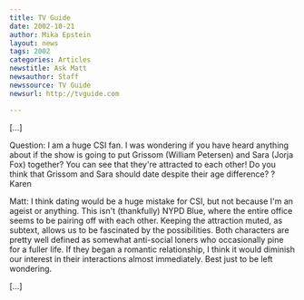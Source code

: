 ```yaml
---
title: TV Guide
date: 2002-10-21
author: Mika Epstein
layout: news
tags: 2002
categories: Articles
newstitle: Ask Matt  
newsauthor: Staff  
newssource: TV Guide  
newsurl: http://tvguide.com  

---
```


[...]

Question: I am a huge CSI fan. I was wondering if you have heard anything about if the show is going to put Grissom (William Petersen) and Sara (Jorja Fox) together? You can see that they're attracted to each other! Do you think that Grissom and Sara should date despite their age difference? ? Karen

Matt: I think dating would be a huge mistake for CSI, but not because I'm an ageist or anything. This isn't (thankfully) NYPD Blue, where the entire office seems to be pairing off with each other. Keeping the attraction muted, as subtext, allows us to be fascinated by the possibilities. Both characters are pretty well defined as somewhat anti-social loners who occasionally pine for a fuller life. If they began a romantic relationship, I think it would diminish our interest in their interactions almost immediately. Best just to be left wondering. 

[...]


